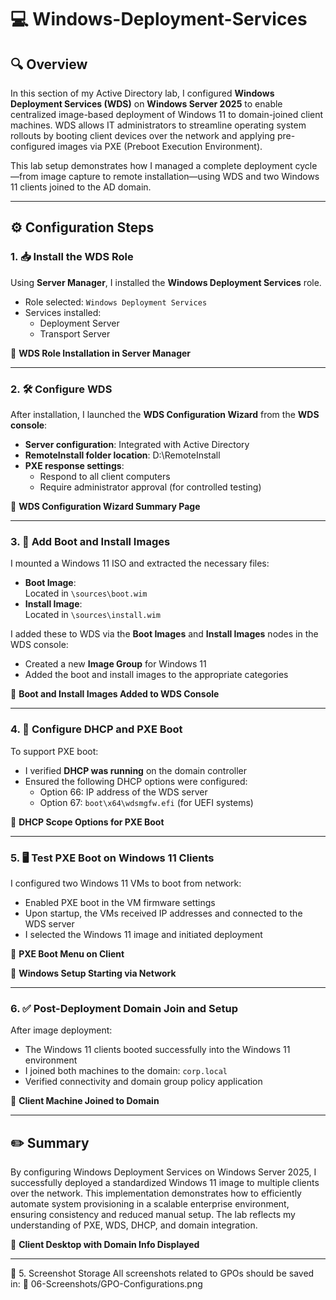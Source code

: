 # 💻 Windows-Deployment-Services

## 🔍 Overview

In this section of my Active Directory lab, I configured **Windows Deployment Services (WDS)** on **Windows Server 2025** to enable centralized image-based deployment of Windows 11 to domain-joined client machines. WDS allows IT administrators to streamline operating system rollouts by booting client devices over the network and applying pre-configured images via PXE (Preboot Execution Environment).

This lab setup demonstrates how I managed a complete deployment cycle—from image capture to remote installation—using WDS and two Windows 11 clients joined to the AD domain.

---

## ⚙️ Configuration Steps

### 1. 📥 Install the WDS Role

Using **Server Manager**, I installed the **Windows Deployment Services** role.

- Role selected: `Windows Deployment Services`
- Services installed:
  - Deployment Server
  - Transport Server

📸 **WDS Role Installation in Server Manager**

---

### 2. 🛠️ Configure WDS

After installation, I launched the **WDS Configuration Wizard** from the **WDS console**:

- **Server configuration**: Integrated with Active Directory
- **RemoteInstall folder location**: D:\RemoteInstall
- **PXE response settings**:
  - Respond to all client computers
  - Require administrator approval (for controlled testing)

📸 **WDS Configuration Wizard Summary Page**

---

### 3. 💾 Add Boot and Install Images

I mounted a Windows 11 ISO and extracted the necessary files:

- **Boot Image**:  
  Located in `\sources\boot.wim`
- **Install Image**:  
  Located in `\sources\install.wim`

I added these to WDS via the **Boot Images** and **Install Images** nodes in the WDS console:

- Created a new **Image Group** for Windows 11
- Added the boot and install images to the appropriate categories

📸 **Boot and Install Images Added to WDS Console**

---

### 4. 🚀 Configure DHCP and PXE Boot

To support PXE boot:

- I verified **DHCP was running** on the domain controller
- Ensured the following DHCP options were configured:
  - Option 66: IP address of the WDS server
  - Option 67: `boot\x64\wdsmgfw.efi` (for UEFI systems)

📸 **DHCP Scope Options for PXE Boot**

---

### 5. 🖥️ Test PXE Boot on Windows 11 Clients

I configured two Windows 11 VMs to boot from network:

- Enabled PXE boot in the VM firmware settings
- Upon startup, the VMs received IP addresses and connected to the WDS server
- I selected the Windows 11 image and initiated deployment

📸 **PXE Boot Menu on Client**

📸 **Windows Setup Starting via Network**

---

### 6. ✅ Post-Deployment Domain Join and Setup

After image deployment:

- The Windows 11 clients booted successfully into the Windows 11 environment
- I joined both machines to the domain: `corp.local`
- Verified connectivity and domain group policy application

📸 **Client Machine Joined to Domain**

---

## ✏️ Summary

By configuring Windows Deployment Services on Windows Server 2025, I successfully deployed a standardized Windows 11 image to multiple clients over the network. This implementation demonstrates how to efficiently automate system provisioning in a scalable enterprise environment, ensuring consistency and reduced manual setup. The lab reflects my understanding of PXE, WDS, DHCP, and domain integration.

📸 **Client Desktop with Domain Info Displayed**

---

📁 5. Screenshot Storage
All screenshots related to GPOs should be saved in: 📂 06-Screenshots/GPO-Configurations.png
